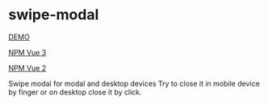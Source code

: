 # swipe-modal

[DEMO](https://nimblestalker.github.io/swipe-modal/)

[NPM Vue 3](https://www.npmjs.com/package/swipe-modal)

[NPM Vue 2](https://www.npmjs.com/package/swipe-modal-2)

Swipe modal for modal and desktop devices
Try to close it in mobile device by finger or on desktop close it by click.
